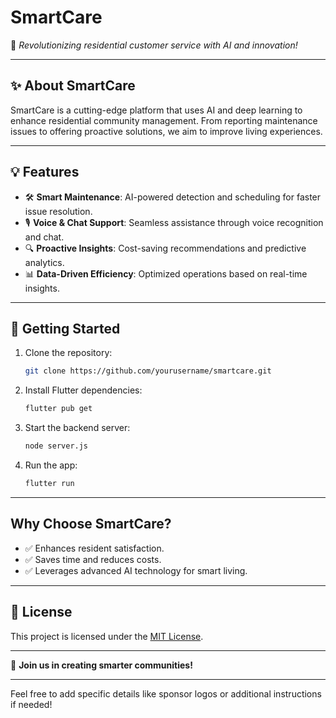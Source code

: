 
# **SmartCare**
🚀 *Revolutionizing residential customer service with AI and innovation!*  

---

## ✨ **About SmartCare**  
SmartCare is a cutting-edge platform that uses AI and deep learning to enhance residential community management. From reporting maintenance issues to offering proactive solutions, we aim to improve living experiences.  

---

## 💡 **Features**  
- 🛠 **Smart Maintenance**: AI-powered detection and scheduling for faster issue resolution.  
- 🎙 **Voice & Chat Support**: Seamless assistance through voice recognition and chat.  
- 🔍 **Proactive Insights**: Cost-saving recommendations and predictive analytics.  
- 📊 **Data-Driven Efficiency**: Optimized operations based on real-time insights.  

---

## 🚀 **Getting Started**  
1. Clone the repository:  
   ```bash
   git clone https://github.com/yourusername/smartcare.git
   ```  
2. Install Flutter dependencies:  
   ```bash
   flutter pub get
   ```  
3. Start the backend server:  
   ```bash
   node server.js
   ```  
4. Run the app:  
   ```bash
   flutter run
   ```  

---

## **Why Choose SmartCare?**  
- ✅ Enhances resident satisfaction.  
- ✅ Saves time and reduces costs.  
- ✅ Leverages advanced AI technology for smart living.  

---

## 📜 **License**  
This project is licensed under the [MIT License](LICENSE).  

---

🎉 **Join us in creating smarter communities!**  

--- 

Feel free to add specific details like sponsor logos or additional instructions if needed!

